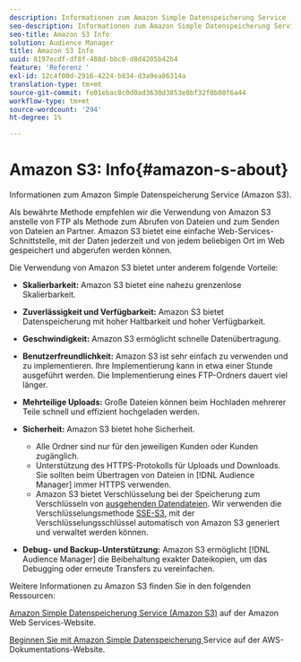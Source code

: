 ```yaml
---
description: Informationen zum Amazon Simple Datenspeicherung Service (Amazon S3).
seo-description: Informationen zum Amazon Simple Datenspeicherung Service (Amazon S3).
seo-title: Amazon S3 Info
solution: Audience Manager
title: Amazon S3 Info
uuid: 8197ecdf-df8f-488d-bbc0-d8d4205b42b4
feature: 'Referenz '
exl-id: 12c4f00d-2916-4224-b834-d3a9ea86314a
translation-type: tm+mt
source-git-commit: fe01ebac8c0d0ad3630d3853e0bf32f0b00f6a44
workflow-type: tm+mt
source-wordcount: '294'
ht-degree: 1%

---
```


# Amazon S3: Info{#amazon-s-about}

Informationen zum Amazon Simple Datenspeicherung Service (Amazon S3).

Als bewährte Methode empfehlen wir die Verwendung von Amazon S3 anstelle von FTP als Methode zum Abrufen von Dateien und zum Senden von Dateien an Partner. Amazon S3 bietet eine einfache Web-Services-Schnittstelle, mit der Daten jederzeit und von jedem beliebigen Ort im Web gespeichert und abgerufen werden können.

Die Verwendung von Amazon S3 bietet unter anderem folgende Vorteile:

* **Skalierbarkeit:** Amazon S3 bietet eine nahezu grenzenlose Skalierbarkeit.
* **Zuverlässigkeit und Verfügbarkeit:** Amazon S3 bietet Datenspeicherung mit hoher Haltbarkeit und hoher Verfügbarkeit.
* **Geschwindigkeit:** Amazon S3 ermöglicht schnelle Datenübertragung.
* **Benutzerfreundlichkeit:** Amazon S3 ist sehr einfach zu verwenden und zu implementieren. Ihre Implementierung kann in etwa einer Stunde ausgeführt werden. Die Implementierung eines FTP-Ordners dauert viel länger.
* **Mehrteilige Uploads:** Große Dateien können beim Hochladen mehrerer Teile schnell und effizient hochgeladen werden.
* **Sicherheit:** Amazon S3 bietet hohe Sicherheit.

   * Alle Ordner sind nur für den jeweiligen Kunden oder Kunden zugänglich.
   * Unterstützung des HTTPS-Protokolls für Uploads und Downloads. Sie sollten beim Übertragen von Dateien in [!DNL Audience Manager] immer HTTPS verwenden.
   * Amazon S3 bietet Verschlüsselung bei der Speicherung zum Verschlüsseln von [ausgehenden Datendateien](../integration/receiving-audience-data/batch-outbound-transfers/outbound-file-name-contents.md). Wir verwenden die Verschlüsselungsmethode [SSE-S3](https://docs.aws.amazon.com/AmazonS3/latest/dev/serv-side-encryption.html), mit der Verschlüsselungsschlüssel automatisch von Amazon S3 generiert und verwaltet werden können.

* **Debug- und Backup-Unterstützung:** Amazon S3 ermöglicht  [!DNL Audience Manager] die Beibehaltung exakter Dateikopien, um das Debugging oder erneute Transfers zu vereinfachen.

Weitere Informationen zu Amazon S3 finden Sie in den folgenden Ressourcen:

[Amazon Simple Datenspeicherung Service (Amazon S3)](https://aws.amazon.com/s3/) auf der Amazon Web Services-Website.

[Beginnen Sie mit Amazon Simple Datenspeicherung ](https://docs.aws.amazon.com/AmazonS3/latest/gsg/GetStartedWithS3.html) Service auf der AWS-Dokumentations-Website.
